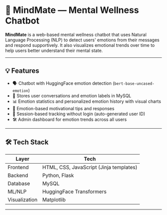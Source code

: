 # 🧠 MindMate — Mental Wellness Chatbot

**MindMate** is a web-based mental wellness chatbot that uses Natural Language Processing (NLP) to detect users' emotions from their messages and respond supportively. It also visualizes emotional trends over time to help users better understand their mental state.

---

## 💡 Features

- 🗣️ Chatbot with HuggingFace emotion detection (`bert-base-uncased-emotion`)
- 💬 Stores user conversations and emotion labels in MySQL
- 📊 Emotion statistics and personalized emotion history with visual charts
- 🧠 Emotion-based motivational tips and responses
- 🧾 Session-based tracking without login (auto-generated user ID)
- 🛠️ Admin dashboard for emotion trends across all users

---

## 🛠️ Tech Stack

| Layer        | Tech                       |
|-------------|----------------------------|
| Frontend    | HTML, CSS, JavaScript (Jinja templates) |
| Backend     | Python, Flask              |
| Database    | MySQL                      |
| ML/NLP      | HuggingFace Transformers   |
| Visualization | Matplotlib               |

---


